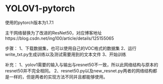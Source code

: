 # YOLOV1-pytorch
使用的pytorch版本为1.7.1

主干网络替换为了改进的ResNet50，对应博客地址https://blog.csdn.net/ing100/article/details/125155065

步骤：
1、下载数据集，也可以使用自己的VOC格式的数据集
2、运行write_txt.py生成训练以及测试需要用到的文本文件
3、开始训练

补充：
1、yolov1需要的输入与输出与resnet50不一致，所以此网络结构与原本的resnet50并不完全相同。
2、resnet50.py以及new_resnet.py两者的网络结构都是一样的，但是两者的实现方法不同并且都能够使用。
